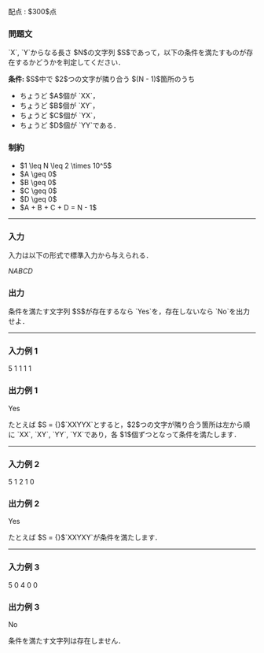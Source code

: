 
<div>

<span>

<span>

<p>
配点 : $300$点
</p>

<div>

<section>

### **問題文**

<p>
`X`, `Y`からなる長さ $N$の文字列 $S$であって，以下の条件を満たすものが存在するかどうかを判定してください．
</p>

<p>

<b>
条件:
</b>
$S$中で $2$つの文字が隣り合う $(N - 1)$箇所のうち
</p>

<ul>

<li>
ちょうど $A$個が `XX`，
</li>

<li>
ちょうど $B$個が `XY`，
</li>

<li>
ちょうど $C$個が `YX`，
</li>

<li>
ちょうど $D$個が `YY`である．
</li>

</ul>

</section>

</div>

<div>

<section>

### **制約**

<ul>

<li>
$1 \leq N \leq 2 \times 10^5$
</li>

<li>
$A \geq 0$
</li>

<li>
$B \geq 0$
</li>

<li>
$C \geq 0$
</li>

<li>
$D \geq 0$
</li>

<li>
$A + B + C + D = N - 1$
</li>

</ul>

</section>

</div>

---

<div>

<div>

<section>

### **入力**

<p>
入力は以下の形式で標準入力から与えられる．
</p>

<div>

$N$$A$$B$$C$$D$
</div>

</section>

</div>

<div>

<section>

### **出力**

<p>
条件を満たす文字列 $S$が存在するなら `Yes`を，存在しないなら `No`を出力せよ．
</p>

</section>

</div>

</div>

---

<div>

<section>

### **入力例 1**

<div>

5 1 1 1 1

</div>

</section>

</div>

<div>

<section>

### **出力例 1**

<div>

Yes

</div>

<p>
たとえば $S = {}$`XXYYX`とすると，$2$つの文字が隣り合う箇所は左から順に `XX`, `XY`, `YY`, `YX`であり，各 $1$個ずつとなって条件を満たします．
</p>

</section>

</div>

---

<div>

<section>

### **入力例 2**

<div>

5 1 2 1 0

</div>

</section>

</div>

<div>

<section>

### **出力例 2**

<div>

Yes

</div>

<p>
たとえば $S = {}$`XXYXY`が条件を満たします．
</p>

</section>

</div>

---

<div>

<section>

### **入力例 3**

<div>

5 0 4 0 0

</div>

</section>

</div>

<div>

<section>

### **出力例 3**

<div>

No

</div>

<p>
条件を満たす文字列は存在しません．
</p>

</section>

</div>

</span>

</span>

</div>
